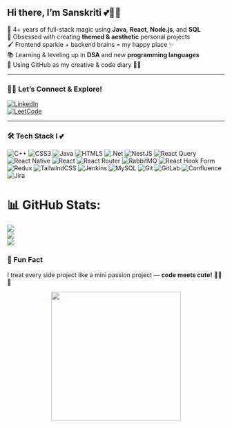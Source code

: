 ## Hi there, I’m Sanskriti 💕👩‍💻

🌟 4+ years of full-stack magic using **Java**, **React**, **Node.js**, and **SQL**  </br>
🎀 Obsessed with creating **themed & aesthetic** personal projects  </br>
🖌️ Frontend sparkle + backend brains = my happy place ✨  </br>
📚 Learning & leveling up in **DSA** and new **programming languages**  </br>
📁 Using GitHub as my creative & code diary 📸💾  </br>

---

### 👩‍🚀 Let’s Connect & Explore!
[![LinkedIn](https://img.shields.io/badge/-LinkedIn-blue?style=flat&logo=linkedin&logoColor=white)](https://www.linkedin.com/in/sanskritin/)  
[![LeetCode](https://img.shields.io/badge/-LeetCode-orange?style=flat&logo=leetcode&logoColor=white)](https://leetcode.com/u/sanskritiN/)

---

### 🛠 Tech Stack I 💕
![C++](https://img.shields.io/badge/c++-%2300599C.svg?style=for-the-badge&logo=c%2B%2B&logoColor=white) ![CSS3](https://img.shields.io/badge/css3-%231572B6.svg?style=for-the-badge&logo=css3&logoColor=white) ![Java](https://img.shields.io/badge/java-%23ED8B00.svg?style=for-the-badge&logo=openjdk&logoColor=white) ![HTML5](https://img.shields.io/badge/html5-%23E34F26.svg?style=for-the-badge&logo=html5&logoColor=white) ![.Net](https://img.shields.io/badge/.NET-5C2D91?style=for-the-badge&logo=.net&logoColor=white) ![NestJS](https://img.shields.io/badge/nestjs-%23E0234E.svg?style=for-the-badge&logo=nestjs&logoColor=white) ![React Query](https://img.shields.io/badge/-React%20Query-FF4154?style=for-the-badge&logo=react%20query&logoColor=white) ![React Native](https://img.shields.io/badge/react_native-%2320232a.svg?style=for-the-badge&logo=react&logoColor=%2361DAFB) ![React](https://img.shields.io/badge/react-%2320232a.svg?style=for-the-badge&logo=react&logoColor=%2361DAFB) ![React Router](https://img.shields.io/badge/React_Router-CA4245?style=for-the-badge&logo=react-router&logoColor=white) ![RabbitMQ](https://img.shields.io/badge/rabbitmq-FF6600?style=for-the-badge&logo=rabbitmq&logoColor=white) ![React Hook Form](https://img.shields.io/badge/React%20Hook%20Form-%23EC5990.svg?style=for-the-badge&logo=reacthookform&logoColor=white) ![Redux](https://img.shields.io/badge/redux-%23593d88.svg?style=for-the-badge&logo=redux&logoColor=white) ![TailwindCSS](https://img.shields.io/badge/tailwindcss-%2338B2AC.svg?style=for-the-badge&logo=tailwind-css&logoColor=white) ![Jenkins](https://img.shields.io/badge/jenkins-%232C5263.svg?style=for-the-badge&logo=jenkins&logoColor=white) ![MySQL](https://img.shields.io/badge/mysql-4479A1.svg?style=for-the-badge&logo=mysql&logoColor=white) ![Git](https://img.shields.io/badge/git-%23F05033.svg?style=for-the-badge&logo=git&logoColor=white) ![GitLab](https://img.shields.io/badge/gitlab-%23181717.svg?style=for-the-badge&logo=gitlab&logoColor=white) ![Confluence](https://img.shields.io/badge/confluence-%23172BF4.svg?style=for-the-badge&logo=confluence&logoColor=white) ![Jira](https://img.shields.io/badge/jira-%230A0FFF.svg?style=for-the-badge&logo=jira&logoColor=white)


# 📊 GitHub Stats:
![](https://github-readme-stats.vercel.app/api?username=unlockcode&theme=holi&hide_border=false&include_all_commits=false&count_private=false)<br/>
![](https://nirzak-streak-stats.vercel.app/?user=unlockcode&theme=holi&hide_border=false)<br/>
![](https://github-readme-stats.vercel.app/api/top-langs/?username=unlockcode&theme=holi&hide_border=false&include_all_commits=false&count_private=false&layout=compact)

### 🌈 Fun Fact  
I treat every side project like a mini passion project — **code meets cute!** 💫🎨🧁

<p align="center">
  <img src="https://media.giphy.com/media/XcXx0WlV7L9cMKhA6G/giphy.gif" width="300"/>
</p>

